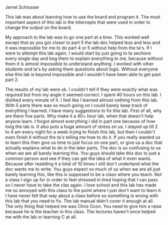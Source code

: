 Jerret Schlosser

This lab was about learning how to use the board and program it. The most important aspect of this lab is the intercepts that were used in order to change the output on the board. 

My approach to the lab was to go one part at a time. This worked well except that as you got closer to part 5 the lab doc helped less and less and it was impossible for me to do part 4 or 5 without help from the ta's. If I were to attempt this lab again, I would start by just going to ta sections every single day and beg them to explain everything to me, because without them it is almost impossible to understand anything. I worked with other students and ta's by asking them questions about logic. Without everyone else this lab is beyond impossible and I wouldn't have been able to get past part 2.

The results of my lab were ok. I couldn't tell if they were exactly what was required but from my angle it seemed correct. I spent 40 hours on this lab. I disliked every minute of it. I feel like I learned almost nothing from this lab. With 5 parts there was so much going on I could barely keep track of everything I learned. I have many suggestions to fix this lab. First of all, why are there five parts. Why make it a 40+ hour lab, when that doesn't help anyone learn. I forgot almost everything I did in part one because of how long the lab is. It also puts a huge amount of stress on us. I stayed up till 2 to 4 am every night for a week trying to finish this lab, but then I couldn't even finish it without the ta's telling me how to do it. If you really wanted us to learn this then give us time to just focus on one part, or give us a doc that actually explains what to do in the later parts. The doc is so confusing to us when we are all barely learning this. You guys should take this doc to just a common person and see if they can get the idea of what it even wants. Because after readding it a total of 10 times I still don't undertand what the doc wants me to write. You guys  expect so much of us when we are all just barely learning this, like this is supposed to be a class where you teach. Not a class I sign up for in order to feel stressed in tired hoping that I can pass so I never have to take the clas again. I love school and this lab has made me so annoyed with this class to the point where I just don't want to learn it. I have never felt that way about a class before so something is wrong with this lab that you need to fix. The lab manual didn't cover it enough at all. The only thing that helped me was Chris Ocon. You need to give him a raise because he is the teacher in this class. The lectures haven't once helped me with the lab or learning C at all.